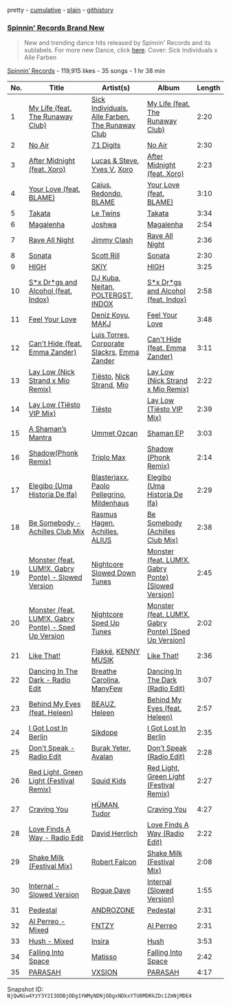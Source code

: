 pretty - [cumulative](/playlists/cumulative/4173ENNA5eMzHrz9pipvxI.md) - [plain](/playlists/plain/4173ENNA5eMzHrz9pipvxI) - [githistory](https://github.githistory.xyz/mackorone/spotify-playlist-archive/blob/main/playlists/plain/4173ENNA5eMzHrz9pipvxI)

### [Spinnin' Records Brand New](https://open.spotify.com/playlist/4173ENNA5eMzHrz9pipvxI)

> New and trending dance hits released by Spinnin' Records and its sublabels\. For more new Dance, click <a href="https://open.spotify.com/playlist/7FspvXYqFgcUdxn479q2pr?si=b45626bb4f804244">here</a>\. Cover:  Sick Individuals x Alle Farben

[Spinnin’ Records](https://open.spotify.com/user/spinninrecordsofficial) - 119,915 likes - 35 songs - 1 hr 38 min

| No. | Title | Artist(s) | Album | Length |
|---|---|---|---|---|
| 1 | [My Life \(feat\. The Runaway Club\)](https://open.spotify.com/track/2ii4OMvYuKkRe7o4Xy68RH) | [Sick Individuals](https://open.spotify.com/artist/0XqFDQJjqW5PfhfBCb53LR), [Alle Farben](https://open.spotify.com/artist/61ipISvUVa5LkJlKZnm3Oo), [The Runaway Club](https://open.spotify.com/artist/6tVdbeBMatYt5AZcmj8DnN) | [My Life \(feat\. The Runaway Club\)](https://open.spotify.com/album/0bSFvNT802a9GwaSwXRL0O) | 2:20 |
| 2 | [No Air](https://open.spotify.com/track/6uFFIOeXnKL0fL29ZjiaSH) | [71 Digits](https://open.spotify.com/artist/7rYojRyXBLPrX6UWfnAkaC) | [No Air](https://open.spotify.com/album/5QsHT3GMVl5qaG3XnvNE0B) | 2:30 |
| 3 | [After Midnight \(feat\. Xoro\)](https://open.spotify.com/track/5ANWAzmveemGd3Zqb5FXR1) | [Lucas & Steve](https://open.spotify.com/artist/5wwneIFdawNgQ7GvKK29Z3), [Yves V](https://open.spotify.com/artist/47BEc2RoW53owMyxacXWdV), [Xoro](https://open.spotify.com/artist/6FzKLPWkSD5Ivq2mU98uqf) | [After Midnight \(feat\. Xoro\)](https://open.spotify.com/album/5p7P8z9HOWkmY68oCHfu4I) | 2:23 |
| 4 | [Your Love \(feat\. BLAME\)](https://open.spotify.com/track/7kYSY3ekAqu7uqSEYEHu0x) | [Caius](https://open.spotify.com/artist/4IQxLwHL2e8JRPQ1kbMuwi), [Redondo](https://open.spotify.com/artist/3T0HSMgUpuH1hXbT1JPwQF), [BLAME](https://open.spotify.com/artist/1YigAsKtNYzATFkCe6u0fG) | [Your Love \(feat\. BLAME\)](https://open.spotify.com/album/4Lb00Y6Y4KatxxnPEtoZY9) | 3:10 |
| 5 | [Takata](https://open.spotify.com/track/4yHWFJAaXTvk7LibzjyEv6) | [Le Twins](https://open.spotify.com/artist/52kfbBndpbamlOcoNPaurb) | [Takata](https://open.spotify.com/album/557rBxVHIxdUYxfi508M4w) | 3:34 |
| 6 | [Magalenha](https://open.spotify.com/track/67UgMiTgtwjGFoiACzup1g) | [Joshwa](https://open.spotify.com/artist/1PzAgFVk9v8cxn9flrqrv5) | [Magalenha](https://open.spotify.com/album/3KOSUwiUlteX08HipIYu5e) | 2:54 |
| 7 | [Rave All Night](https://open.spotify.com/track/2MZZrysYKHi7oz0AbuXrQv) | [Jimmy Clash](https://open.spotify.com/artist/0Aa2FUc7MciV28GazFTWJb) | [Rave All Night](https://open.spotify.com/album/43JAJbPOaZcDmuWfCEPb2z) | 2:36 |
| 8 | [Sonata](https://open.spotify.com/track/5fhIk6wCPr0NSR0rwMVQGF) | [Scott Rill](https://open.spotify.com/artist/7dNg7OLrxcWU9cVe3sQoMV) | [Sonata](https://open.spotify.com/album/7zW592Ud9i3jRKBMvzxDie) | 2:30 |
| 9 | [HIGH](https://open.spotify.com/track/7cf2bjFCk73V3WNdnb7dmL) | [SKIY](https://open.spotify.com/artist/39JhQRThBhrHgjXtIK3dGZ) | [HIGH](https://open.spotify.com/album/3tBXAv3cZpJ7lGFQtZiQua) | 3:25 |
| 10 | [S\*x Dr\*gs and Alcohol \(feat\. Indox\)](https://open.spotify.com/track/1WEFw9eoOYGRrH9T69C7dg) | [DJ Kuba](https://open.spotify.com/artist/1dhLLX9IY5DD8uElJwjZFX), [Neitan](https://open.spotify.com/artist/0zKD9ej0a7KR2evA0Hu0KG), [POLTERGST](https://open.spotify.com/artist/0QlnfOIWscqfuWTcci7IwM), [INDOX](https://open.spotify.com/artist/1DPs7yxCNV6k92Srsoem4E) | [S\*x Dr\*gs and Alcohol \(feat\. Indox\)](https://open.spotify.com/album/5zefRKqVkCbszPv4QhuRWv) | 2:58 |
| 11 | [Feel Your Love](https://open.spotify.com/track/1yySxSMqnEwNQL9yVB4bge) | [Deniz Koyu](https://open.spotify.com/artist/39PhMWg1aAuuZcph0OXGu6), [MAKJ](https://open.spotify.com/artist/3PtCud9dIdOv4exrzdZZ1C) | [Feel Your Love](https://open.spotify.com/album/4Fua9Lwtxb7WtxFwxux3cI) | 3:48 |
| 12 | [Can't Hide \(feat\. Emma Zander\)](https://open.spotify.com/track/2iVRhkhzByDj018PP6qFXB) | [Luis Torres](https://open.spotify.com/artist/60esHjNSJRdCNHApNP4XzW), [Corporate Slackrs](https://open.spotify.com/artist/57TvkbpmyWEXja8k98ZFFB), [Emma Zander](https://open.spotify.com/artist/1e5shldsBYSPVVugyEzvcQ) | [Can't Hide \(feat\. Emma Zander\)](https://open.spotify.com/album/2KczYVq6l8Sys9ix4bjZX6) | 3:11 |
| 13 | [Lay Low \(Nick Strand x Mio Remix\)](https://open.spotify.com/track/2mxBOb8OJa9VaYT454hKvD) | [Tiësto](https://open.spotify.com/artist/2o5jDhtHVPhrJdv3cEQ99Z), [Nick Strand](https://open.spotify.com/artist/5nFFSwxKDNlZyHEYl48YTd), [Mio](https://open.spotify.com/artist/11wkY41Tv6H5BbPopqUoCr) | [Lay Low \(Nick Strand x Mio Remix\)](https://open.spotify.com/album/3trIk2OuY1TMPHENvlMLy3) | 2:22 |
| 14 | [Lay Low \(Tiësto VIP Mix\)](https://open.spotify.com/track/3arD8N1yRHfbNe6kI3vyZF) | [Tiësto](https://open.spotify.com/artist/2o5jDhtHVPhrJdv3cEQ99Z) | [Lay Low \(Tiësto VIP Mix\)](https://open.spotify.com/album/2eoM5rDP2qp7MV5FE7p3wr) | 2:39 |
| 15 | [A Shaman’s Mantra](https://open.spotify.com/track/6bPtNfftPzeFNTTtfiUgD3) | [Ummet Ozcan](https://open.spotify.com/artist/7e1BNCygl2Gf7CX8LrByPv) | [Shaman EP](https://open.spotify.com/album/4Kr0R4hyXt1nBrKVyjTHvj) | 3:03 |
| 16 | [Shadow\(Phonk Remix\)](https://open.spotify.com/track/4MY2EUZIoXyzrhUiUNXFR5) | [Triplo Max](https://open.spotify.com/artist/5vie0556qntEu1EgA7ijtF) | [Shadow \(Phonk Remix\)](https://open.spotify.com/album/3ytadXaSVsaDuTz6GVeQVm) | 2:14 |
| 17 | [Elegibo \(Uma Historia De Ifa\)](https://open.spotify.com/track/2Tr1U7YMP4Z9x4ItgHB34o) | [Blasterjaxx](https://open.spotify.com/artist/37awA8DFCAnCCL7aqYbDnD), [Paolo Pellegrino](https://open.spotify.com/artist/3ewQZ4iDkC9CQzceitueXe), [Mildenhaus](https://open.spotify.com/artist/1fzjSsvVUpGt2W0itpcTKP) | [Elegibo \(Uma Historia De Ifa\)](https://open.spotify.com/album/0UI7aUhxJM6okLB8P2MYrK) | 2:29 |
| 18 | [Be Somebody \- Achilles Club Mix](https://open.spotify.com/track/6aPyvA6WN4Pt6qW1SAWybY) | [Rasmus Hagen](https://open.spotify.com/artist/2xE7TMnsr4hxdQW5F3urtq), [Achilles](https://open.spotify.com/artist/1BgLi10FdtjQtMigV9Ddka), [ALIUS](https://open.spotify.com/artist/0OZHXLUlvJWfHKrdlHhkFU) | [Be Somebody \(Achilles Club Mix\)](https://open.spotify.com/album/0EkXlNBvNWFkp5xDvRnl8k) | 2:38 |
| 19 | [Monster \(feat\. LUM!X, Gabry Ponte\) \- Slowed Version](https://open.spotify.com/track/1USYre3e8uUmpeY9fwKsp2) | [Nightcore Slowed Down Tunes](https://open.spotify.com/artist/6I9v0QaDWnhDW8TYjus5zs) | [Monster \(feat\. LUM!X, Gabry Ponte\) \[Slowed Version\]](https://open.spotify.com/album/0rDwHNE8nm9Icdgzecewx1) | 2:45 |
| 20 | [Monster \(feat\. LUM!X, Gabry Ponte\) \- Sped Up Version](https://open.spotify.com/track/3RXqPSEMCXYoLbe4iiKgOj) | [Nightcore Sped Up Tunes](https://open.spotify.com/artist/2ts13g0k5xRvkUV4yGvXYF) | [Monster \(feat\. LUM!X, Gabry Ponte\) \[Sped Up Version\]](https://open.spotify.com/album/5bjLeN6GcZpFMP2hBjMjQ0) | 2:02 |
| 21 | [Like That!](https://open.spotify.com/track/4QGXpDkEZzuZ33oniNjAQ0) | [Flakkë](https://open.spotify.com/artist/1sxPqLUpMnZDhO9QcMb7X1), [KENNY MUSIK](https://open.spotify.com/artist/5UzwQIj5Z1CfQrsVhpp57z) | [Like That!](https://open.spotify.com/album/7n2uPIxqk2YZoueagzBoqR) | 2:36 |
| 22 | [Dancing In The Dark \- Radio Edit](https://open.spotify.com/track/3ayN4HDXZ79Nhzl92eAyko) | [Breathe Carolina](https://open.spotify.com/artist/53M4Iv2RkzzxFFvW2B1jhC), [ManyFew](https://open.spotify.com/artist/7oZdp9UWjuC68LeJSYeKZL) | [Dancing In The Dark \(Radio Edit\)](https://open.spotify.com/album/3dh3dgDdlHzkGrFXeYUrL4) | 3:07 |
| 23 | [Behind My Eyes \(feat\. Heleen\)](https://open.spotify.com/track/3P4mnGNvg67iOnqs3Y2tm7) | [BEAUZ](https://open.spotify.com/artist/2Wzb0u138rgoZQTK3ytknT), [Heleen](https://open.spotify.com/artist/71GRU9wS94BTdNwQWRMJV6) | [Behind My Eyes \(feat\. Heleen\)](https://open.spotify.com/album/1Xhr0ZFXwzFj5BIuZ7dkhZ) | 2:57 |
| 24 | [I Got Lost In Berlin](https://open.spotify.com/track/3LpQssJbl7b65Jl4BDDI3d) | [Sikdope](https://open.spotify.com/artist/3EXfNuPuR3OFEdlyoSutcG) | [I Got Lost In Berlin](https://open.spotify.com/album/0Vt2P3ghfpMjXLkTGU4DxP) | 2:35 |
| 25 | [Don't Speak \- Radio Edit](https://open.spotify.com/track/4nJmlWaK3lvoglcGfsp1LZ) | [Burak Yeter](https://open.spotify.com/artist/4ON1ruy5ijE7ZPQthbrkgI), [Avalan](https://open.spotify.com/artist/13v2M5UZ3bbOCGmuvo7uFw) | [Don't Speak \(Radio Edit\)](https://open.spotify.com/album/3WVq2UQ67fC71KtK1WCS2Q) | 2:28 |
| 26 | [Red Light, Green Light \(Festival Remix\)](https://open.spotify.com/track/6hSzmYOwZjY5BiUHPGkJww) | [Squid Kids](https://open.spotify.com/artist/0xtNG1XuQ9YaW7aRr4Fog8) | [Red Light, Green Light \(Festival Remix\)](https://open.spotify.com/album/38vHZnuuXFL4tu6pU092wZ) | 2:27 |
| 27 | [Craving You](https://open.spotify.com/track/5BDXw3ozJ1yXQpM2VKYMDk) | [HÜMAN](https://open.spotify.com/artist/5OSFyC4u32V4PI7YoyuMCc), [Tudor](https://open.spotify.com/artist/6YPmhC6xckfcUiw4undxAb) | [Craving You](https://open.spotify.com/album/4Jka2nzghsBlw4Sri63Wkc) | 4:27 |
| 28 | [Love Finds A Way \- Radio Edit](https://open.spotify.com/track/6FLpYaVGuq1CFgU6sd3iuj) | [David Herrlich](https://open.spotify.com/artist/62k0c1WajfOGpgzjmVHpKj) | [Love Finds A Way \(Radio Edit\)](https://open.spotify.com/album/1B7YW1Y5VSXDdIIagVOSy7) | 2:22 |
| 29 | [Shake Milk \(Festival Mix\)](https://open.spotify.com/track/6Qya39WoIJiS1X2T1n9lie) | [Robert Falcon](https://open.spotify.com/artist/5CVwY7MrkxGF1aM4f1u6Xk) | [Shake Milk \(Festival Mix\)](https://open.spotify.com/album/0b9Z0oJhTtFtAQTJwtmfye) | 2:08 |
| 30 | [Internal \- Slowed Version](https://open.spotify.com/track/2dTct3iu5l5K2ZvlxEt3FS) | [Rogue Dave](https://open.spotify.com/artist/5rfZwd1LcOIodLysmqlXGK) | [Internal \(Slowed Version\)](https://open.spotify.com/album/1PRGmT60gwH74oRplYBKXq) | 1:55 |
| 31 | [Pedestal](https://open.spotify.com/track/2y5o0uRMeAXdoEuBARHbLW) | [ANDROZONE](https://open.spotify.com/artist/2uNZa3sOY18Nf6n3WHKIg6) | [Pedestal](https://open.spotify.com/album/66C8ND4Wu3iTb23pLz1cxX) | 2:31 |
| 32 | [Al Perreo \- Mixed](https://open.spotify.com/track/0BN9P0UYB4PUWpRrAG9wXt) | [FNTZY](https://open.spotify.com/artist/6Tc25h7Kk6DfK9GarjiEd5) | [Al Perreo](https://open.spotify.com/album/7ylSGlus6NrY2nnKRY7kNt) | 2:31 |
| 33 | [Hush \- Mixed](https://open.spotify.com/track/0XxotF2YqnTxJLn5ni4nz2) | [Insira](https://open.spotify.com/artist/4uR1CUgsicbwL5Pqw1nUJT) | [Hush](https://open.spotify.com/album/7i5c8kx44asZdicG8xGxx2) | 3:53 |
| 34 | [Falling Into Space](https://open.spotify.com/track/6Pw6050rVSbborPpRkxOS0) | [Matisso](https://open.spotify.com/artist/3QbWPIt27dS6iv4RrzTyDV) | [Falling Into Space](https://open.spotify.com/album/7HQWSqjJQHVLIipyTdL8Y2) | 2:42 |
| 35 | [PARASAH](https://open.spotify.com/track/66c1ErtM73vGtrTrp9PmK5) | [VXSION](https://open.spotify.com/artist/1mhfrC0qmYcAcAX6yM1tXJ) | [PARASAH](https://open.spotify.com/album/4MaSNhO8ABpTgI6LVufLQo) | 4:17 |

Snapshot ID: `NjQwNiw4YzY3Y2I3ODBjODg1YWMyNDNjODgxNDkxYTU0MDRkZDc1ZmNjMDE4`
